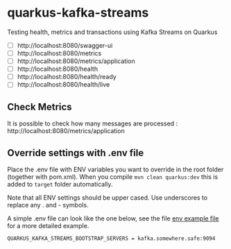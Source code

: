 # quarkus-kafka-streams
Testing health, metrics and transactions using Kafka Streams on Quarkus

- [ ] http://localhost:8080/swagger-ui
- [ ] http://localhost:8080/metrics
- [ ] http://localhost:8080/metrics/application
- [ ] http://localhost:8080/health
- [ ] http://localhost:8080/health/ready
- [ ] http://localhost:8080/health/live

## Check Metrics
It is possible to check how many messages are processed :
http://localhost:8080/metrics/application

## Override settings with .env file
Place the .env file with ENV variables you want to override in the root folder (together with pom.xml).
When you compile `mvn clean quarkus:dev` this is added to `target` folder automatically.

Note that all ENV settings should be upper cased.
Use underscores to replace any . and - symbols.

A simple .env file can look like the one below,
see the file [env example file](.env-example) for a more detailed example.
```
QUARKUS_KAFKA_STREAMS_BOOTSTRAP_SERVERS = kafka.somewhere.safe:9094
```
